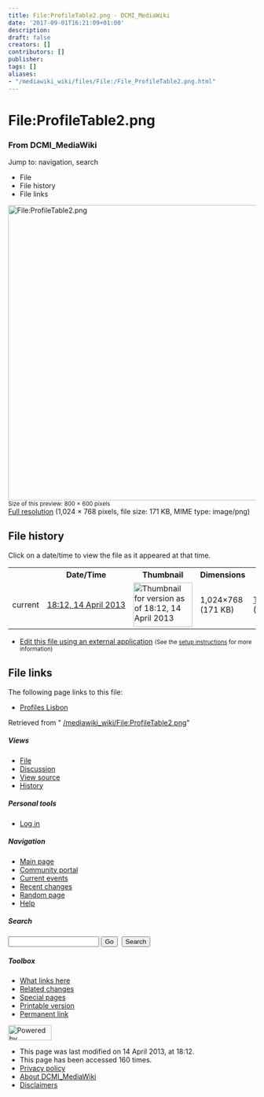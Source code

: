 ```yaml
---
title: File:ProfileTable2.png - DCMI_MediaWiki
date: '2017-09-01T16:21:09+01:00'
description: 
draft: false
creators: []
contributors: []
publisher: 
tags: []
aliases:
- "/mediawiki_wiki/files/File:/File_ProfileTable2.png.html"
---
```


<a id="top"></a>
# File:ProfileTable2.png

### From DCMI\_MediaWiki

Jump to: navigation, search
<!-- start content -->
- File
- File history
- File links

 [<img alt="File:ProfileTable2.png" src="/images/c/cb/ProfileTable2.png" width="800" height="600">](/mediawiki_wiki/files/ProfileTable2.png)  
<small>Size of this preview: 800 × 600 pixels</small>  
 [Full resolution](/images/c/cb/ProfileTable2.png)‎ (1,024 × 768 pixels, file size: 171 KB, MIME type: image/png)
<!-- 
NewPP limit report
Preprocessor node count: 0/1000000
Post-expand include size: 0/2097152 bytes
Template argument size: 0/2097152 bytes
Expensive parser function count: 0/100
-->
## File history

Click on a date/time to view the file as it appeared at that time.

<table class="wikitable filehistory">
  <tr>
    <td></td>
    <th>Date/Time</th>
    <th>Thumbnail</th>
    <th>Dimensions</th>
    <th>User</th>
    <th>Comment</th>
  </tr>
  <tr>
    <td>current</td>
    <td class="filehistory-selected" style="white-space: nowrap;"><a href="/mediawiki_wiki/files/ProfileTable2.png">18:12, 14 April 2013</a></td>
    <td><a href="/images/c/cb/ProfileTable2.png"><img alt="Thumbnail for version as of 18:12, 14 April 2013" src="/images/c/cb/ProfileTable2.png" width="120" height="90"></a></td>
    <td>1,024×768 <span style="white-space: nowrap;">(171 KB)</span>
    </td>
    <td>
      <a href="/index.php/User:TomBaker" title="User:TomBaker" class="mw-userlink">TomBaker</a> <span style="white-space: nowrap;"> <span class="mw-usertoollinks">(<a href="/index.php?title=User_talk:TomBaker&amp;action=edit&amp;redlink=1" class="new" title="User talk:TomBaker (page does not exist)">Talk</a> | <a href="/index.php/Special:Contributions/TomBaker" title="Special:Contributions/TomBaker">contribs</a>)</span></span>
    </td>
    <td></td>
  </tr>
</table>

  

- [Edit this file using an external application](/index.php?title=File:ProfileTable2.png&action=edit&externaledit=true&mode=file "File:ProfileTable2.png") <small>(See the <a href="http://www.mediawiki.org/wiki/Manual:External_editors" class="external text" rel="nofollow">setup instructions</a> for more information)</small>

## File links

The following page links to this file:

- [Profiles Lisbon](/index.php/Profiles_Lisbon "Profiles Lisbon")

Retrieved from " [/mediawiki_wiki/File:ProfileTable2.png](/mediawiki_wiki/files/File:/File:ProfileTable2.png.html)"

<!-- end content -->

##### Views

- [File](/mediawiki_wiki/files/File:/File:ProfileTable2.png.html "View the file page [c]")
- [Discussion](/index.php?title=File_talk:ProfileTable2.png&action=edit&redlink=1 "Discussion about the content page [t]")
- [View source](/index.php?title=File:ProfileTable2.png&action=edit "This page is protected.
You can view its source [e]")
- [History](/index.php?title=File:ProfileTable2.png&action=history "Past revisions of this page [h]")

##### Personal tools

- [Log in](/index.php?title=Special:UserLogin&returnto=File:ProfileTable2.png "You are encouraged to log in; however, it is not mandatory [o]")

<script type="text/javascript"> if (window.isMSIE55) fixalpha(); </script>

##### Navigation

- [Main page](/index.php/Main_Page "Visit the main page [z]")
- [Community portal](/index.php/DCMI_MediaWiki:Community_portal "About the project, what you can do, where to find things")
- [Current events](/index.php/DCMI_MediaWiki:Current_events "Find background information on current events")
- [Recent changes](/index.php/Special:RecentChanges "The list of recent changes in the wiki [r]")
- [Random page](/index.php/Special:Random "Load a random page [x]")
- [Help](/index.php/Help:Contents "The place to find out")

##### <label for="searchInput">Search</label>

<form action="/index.php" id="searchform">
				<input type="hidden" name="title" value="Special:Search">
				<input id="searchInput" title="Search DCMI_MediaWiki" accesskey="f" type="search" name="search">
				<input type="submit" name="go" class="searchButton" id="searchGoButton" value="Go" title="Go to a page with this exact name if exists"> 
				<input type="submit" name="fulltext" class="searchButton" id="mw-searchButton" value="Search" title="Search the pages for this text">
			</form>

##### Toolbox

- [What links here](/index.php/Special:WhatLinksHere/File:ProfileTable2.png "List of all wiki pages that link here [j]")
- [Related changes](/index.php/Special:RecentChangesLinked/File:ProfileTable2.png "Recent changes in pages linked from this page [k]")
- [Special pages](/index.php/Special:SpecialPages "List of all special pages [q]")
- [Printable version](/index.php?title=File:ProfileTable2.png&printable=yes "Printable version of this page [p]")
- [Permanent link](/index.php?title=File:ProfileTable2.png&oldid=4834 "Permanent link to this revision of the page")

<!-- end of the left (by default at least) column -->

 [<img src="/skins/common/images/poweredby_mediawiki_88x31.png" height="31" width="88" alt="Powered by MediaWiki">](http://www.mediawiki.org/)

- This page was last modified on 14 April 2013, at 18:12.
- This page has been accessed 160 times.
- [Privacy policy](/index.php/DCMI_MediaWiki:Privacy_policy "DCMI MediaWiki:Privacy policy")
- [About DCMI\_MediaWiki](/index.php/DCMI_MediaWiki:About "DCMI MediaWiki:About")
- [Disclaimers](/index.php/DCMI_MediaWiki:General_disclaimer "DCMI MediaWiki:General disclaimer")

<script>if (window.runOnloadHook) runOnloadHook();</script><!-- Served in 0.453 secs. -->
